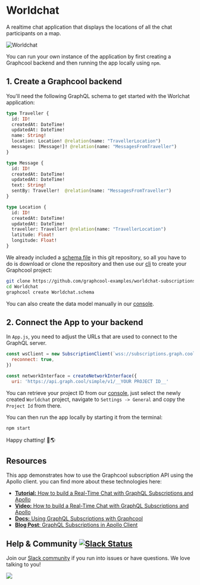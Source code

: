 # Worldchat

A realtime chat application that displays the locations of all the chat participants on a map.

![Worldchat](http://i.imgur.com/8cpv7Hi.png)

You can run your own instance of the application by first creating a Graphcool backend and then running the app locally using `npm`.


## 1. Create a Graphcool backend

You'll need the following GraphQL schema to get started with the Worlchat application:

```graphql
type Traveller {
  id: ID!
  createdAt: DateTime!
  updatedAt: DateTime!
  name: String!
  location: Location! @relation(name: "TravellerLocation")
  messages: [Message!]! @relation(name: "MessagesFromTraveller")
}

type Message {
  id: ID!
  createdAt: DateTime!
  updatedAt: DateTime!
  text: String!
  sentBy: Traveller!  @relation(name: "MessagesFromTraveller")
}

type Location {
  id: ID!
  createdAt: DateTime!
  updatedAt: DateTime!
  traveller: Traveller! @relation(name: "TravellerLocation")
  latitude: Float!
  longitude: Float!
}
```

We already included a [schema file](https://github.com/graphcool-examples/worldchat-subscriptions-example/blob/master/Worldchat.schema) in this git repository, so all you have to do is download or clone the repository and then use our [cli](https://www.npmjs.com/package/graphcool) to create your Graphcool project:

```sh
git clone https://github.com/graphcool-examples/worldchat-subscriptions-example.git
cd Worldchat
graphcool create Worldchat.schema
```

You can also create the data model manually in our [console](https://console.graph.cool).


## 2. Connect the App to your backend

In `App.js`, you need to adjust the URLs that are used to connect to the GraphQL server.

```js
const wsClient = new SubscriptionClient(`wss://subscriptions.graph.cool/v1/__YOUR PROJECT ID__`, {
  reconnect: true,
})

const networkInterface = createNetworkInterface({
  uri: 'https://api.graph.cool/simple/v1/__YOUR PROJECT ID__'
```

You can retrieve your project ID from our [console](https://console.graph.cool), just select the newly created `Worldchat` project, navigate to `Settings -> General` and copy the `Project Id` from there.

You can then run the app locally by starting it from the terminal:

```sh
npm start
```

Happy chatting! 💬🌎


## Resources

This app demonstrates how to use the Graphcool subscription API using the Apollo client. you can find more about these technologies here:

- [**Tutorial:** How to build a Real-Time Chat with GraphQL Subscriptions and Apollo](https://www.graph.cool/docs/tutorials/worldchat-subscriptions-example-ui0eizishe/)
- [**Video:** How to build a Real-Time Chat with GraphQL Subscriptions and Apollo](https://www.youtube.com/watch?v=aSLF9f13o2c)
- [**Docs:** Using GraphQL Subscriptions with Graphcool](https://www.graph.cool/docs/reference/simple-api/generated-subscriptions-aip7oojeiv)
- [**Blog Post**: GraphQL Subscriptions in Apollo Client](https://dev-blog.apollodata.com/graphql-subscriptions-in-apollo-client-9a2457f015fb#.458zrl2u7)


## Help & Community [![Slack Status](https://slack.graph.cool/badge.svg)](https://slack.graph.cool)

Join our [Slack community](http://slack.graph.cool/) if you run into issues or have questions. We love talking to you!

![](http://i.imgur.com/5RHR6Ku.png)